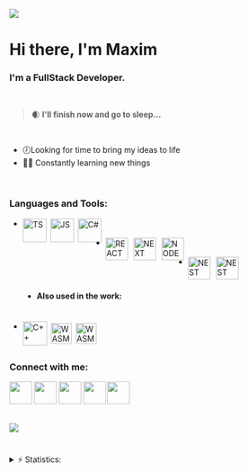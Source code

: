 ![](https://res.cloudinary.com/dmj1kropp/image/upload/c_scale,w_90/v1684664730/emojibest_com_AnimatedSticker_aeou1k.gif)

# Hi there, I'm Maxim
### I'm a FullStack Developer.

<br>

 >🌒 <strong>I'll finish now and go to sleep...</strong>

<br>

<ul>
    <li>🕖Looking for time to bring my ideas to life</li>
    <li>👩‍💻 Constantly learning new things</li>
   
</ul>
<br>

### <strong>Languages and Tools:</strong>
<ul>
<li>
    <img align="left" alt="TS" width="42px" src="https://res.cloudinary.com/dmj1kropp/image/upload/v1684667374/Tools/icons8-typescript-144_krxkub.svg" style="margin-right:7px; "/>
    <img align="left" alt="JS" width="42px" src="https://res.cloudinary.com/dmj1kropp/image/upload/v1684667472/Tools/icons8-js-144_hxmxg7.png"
    style="margin-right:7px; "/>
    <img align="left" alt="C#" width="42px" src="https://res.cloudinary.com/dmj1kropp/image/upload/v1646352172/svgviewer-output_3_olfo08.svg"
    style="margin-right:7px; "/>
</li>

<br>
<li>
    <img align="left" alt="REACT" width="40px" src="https://res.cloudinary.com/dmj1kropp/image/upload/v1646351806/svgviewer-output_1_ud7uof.svg" style="margin-right:10px; "/>
    <img align="left" alt="NEXT" width="40px" src="https://res.cloudinary.com/dmj1kropp/image/upload/v1646350838/main-qimg-744f96b18fb3ef81b05512d78b679e25_ehic2m.png"
    style="margin-right:10px; "/>
        <img align="left" alt="NODE" width="40px" src="https://res.cloudinary.com/dmj1kropp/image/upload/v1684669924/Tools/5968322_ypu96i.png" style="margin-right:7px;"/>
</li>
<br>

<li>
    <img align="left" alt="NEST" width="40px" src="https://res.cloudinary.com/dmj1kropp/image/upload/v1684670020/Tools/NestJS.svg_jwnhr2.png"
    style="margin-right:10px; "/>
    <img align="left" alt="NEST" width="40px" src="https://res.cloudinary.com/dmj1kropp/image/upload/v1684670134/Tools/Microsoft_.NET_logo.svg_m0x5nr.png"
    style="margin-right:10px; "/>
</li>
<br><br>

<li style="
    list-style: disc;
    margin: 10px 0px 20px 25px
">
    <b>Also used in the work:</b>
</li>

<br>
    
<li>
    <img align="left" alt="C++" width="43px" src="https://res.cloudinary.com/dmj1kropp/image/upload/v1684668422/Tools/icons8-c_w2vxrs.svg"
    style="margin-right:7px; "/>
    <img align="left" alt="WASM" width="37px" src="https://res.cloudinary.com/dmj1kropp/image/upload/v1684668586/Tools/1200px-WebAssembly_Logo.svg_nari9s.png"
    style="margin-right:7px; margin-top: 3px"/>
    <img align="left" alt="WASM" width="37px" src="https://res.cloudinary.com/dmj1kropp/image/upload/v1684670902/Tools/free-djangoproject-2752208-2285025_iksgcw.webp"
    style="margin-right:7px; margin-top: 3px"/>
</li>

</ul>
<br>


### <strong>Connect with me:</strong>
[<img src="https://res.cloudinary.com/dmj1kropp/image/upload/v1646353669/svgviewer-output_6_n0tjjz.svg" width="40px" styles="">][telegram]
[<img src="https://res.cloudinary.com/dmj1kropp/image/upload/v1646354531/svgviewer-output_8_1_1_fxpuoa.svg" width="40px" styles="">][instagram]
[<img src="https://res.cloudinary.com/dmj1kropp/image/upload/v1646354199/svgviewer-output_7_1_iojifg.svg" width="40px" styles="">][vk]
[<img src="https://res.cloudinary.com/dmj1kropp/image/upload/v1646354666/svgviewer-output_9_1_eh2qit.png" width="40px" styles="">][linkedin]
[<img src="https://res.cloudinary.com/dmj1kropp/image/upload/v1646354926/Group_4_1_zhphle.png" width="40px" style="margin-left:-2px"/>][hh]


\
![](https://komarev.com/ghpvc/?username=buttercuper777&color=7045F0)


#
<details>
  <summary>⚡ Statistics:</summary>
   <img align="left" alt="codeSTACKr's GitHub Stats" src="https://github-readme-stats.vercel.app/api/top-langs/?username=Buttercuper777&langs_count=8&layout=compact" />
    <br />
    <img align="left" alt="codeSTACKr's GitHub Stats" src="https://github-readme-stats.vercel.app/api?username=Buttercuper777&show_icons=true" />
</details>

[website]: http://sunnyweather.ru/
[telegram]: https://t.me/maa_xim/
[linkedin]: https://www.linkedin.com/in/maxim-krupin-573461233/
[instagram]: https://www.instagram.com/maa_xim_/
[vk]: https://vk.com/porkery
[hh]: https://hh.ru/resume/af1ff572ff036fd6a10039ed1f7134696d6856 
